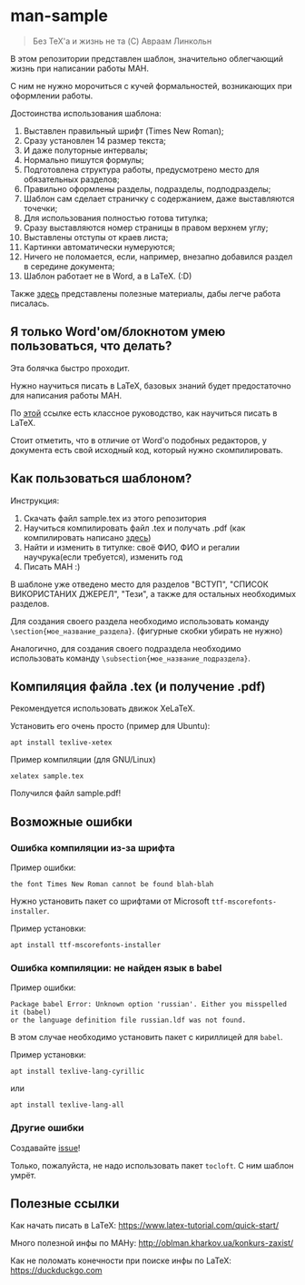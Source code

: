 # man-sample

> Без TeX'а и жизнь не та (C) Авраам Линкольн

В этом репозитории представлен шаблон, значительно облегчающий жизнь при написании работы МАН.

С ним не нужно морочиться с кучей формальностей, возникающих при оформлении работы.

Достоинства использования шаблона:
1. Выставлен правильный шрифт (Times New Roman);
2. Сразу установлен 14 размер текста;
3. И даже полуторные интервалы;
4. Нормально пишутся формулы;
5. Подготовлена структура работы, предусмотрено место для обязательных разделов;
6. Правильно оформлены разделы, подразделы, подподразделы;
7. Шаблон сам сделает страничку с содержанием, даже выставляются точечки;
8. Для использования полностью готова титулка;
9. Сразу выставляются номер страницы в правом верхнем углу;
10. Выставлены отступы от краев листа;
11. Картинки автоматически нумеруются;
12. Ничего не поломается, если, например, внезапно добавился раздел в середине документа;
13. Шаблон работает не в Word, а в LaTeX. (:D)

Также [здесь](#links) представлены полезные материалы, дабы легче работа писалась.

## Я только Word'ом/блокнотом умею пользоваться, что делать?
Эта болячка быстро проходит.

Нужно научиться писать в LaTeX, базовых знаний будет предостаточно для написания работы МАН.

По [этой](https://www.latex-tutorial.com/quick-start/) ссылке есть классное руководство, как научиться писать в LaTeX.

Стоит отметить, что в отличие от Word'o подобных редакторов, у документа есть свой исходный код, который нужно скомпилировать.

## Как пользоваться шаблоном?

Инструкция:
1. Скачать файл sample.tex из этого репозитория
2. Научиться компилировать файл .tex и получать .pdf (как компилировать написано [здесь](#compiling))
3. Найти и изменить в титулке: своё ФИО, ФИО и регалии научрука(если требуется), изменить год
4. Писать МАН :)

В шаблоне уже отведено место для разделов "ВСТУП", "СПИСОК ВИКОРИСТАНИХ ДЖЕРЕЛ", "Тези", а также для остальных необходимых разделов.

Для создания своего раздела необходимо использовать команду `\section{мое_название_раздела}`. (фигурные скобки убирать не нужно)

Аналогично, для создания своего подраздела необходимо использовать команду `\subsection{мое_название_подраздела}`.

<a name="compiling"><h2> Компиляция файла .tex (и получение .pdf)</h2></a>
Рекомендуется использовать движок XeLaTeX.

Установить его очень просто (пример для Ubuntu):
```
apt install texlive-xetex
```
Пример компиляции (для GNU/Linux)
```
xelatex sample.tex
```

Получился файл sample.pdf!

## Возможные ошибки
### Ошибка компиляции из-за шрифта
Пример ошибки:
```
the font Times New Roman cannot be found blah-blah
```
Нужно установить пакет со шрифтами от Microsoft `ttf-mscorefonts-installer`.

Пример установки:
```
apt install ttf-mscorefonts-installer 
```

### Ошибка компиляции: не найден язык в babel
Пример ошибки:
```
Package babel Error: Unknown option 'russian'. Either you misspelled it (babel) 
or the language definition file russian.ldf was not found.
```
В этом случае необходимо установить пакет с кириллицей для `babel`.

Пример установки:
```
apt install texlive-lang-cyrillic
```
или
```
apt install texlive-lang-all
```

### Другие ошибки
Создавайте [issue](https://gitlab.com/chopikus/man-sample/-/issues)!

Только, пожалуйста, не надо использовать пакет `tocloft`. С ним шаблон умрёт.

<a name="links"> <h2> Полезные ссылки </h2> </a>

Как начать писать в LaTeX: https://www.latex-tutorial.com/quick-start/

Много полезной инфы по МАНу: http://oblman.kharkov.ua/konkurs-zaxist/

Как не поломать конечности при поиске инфы по LaTeX: https://duckduckgo.com
